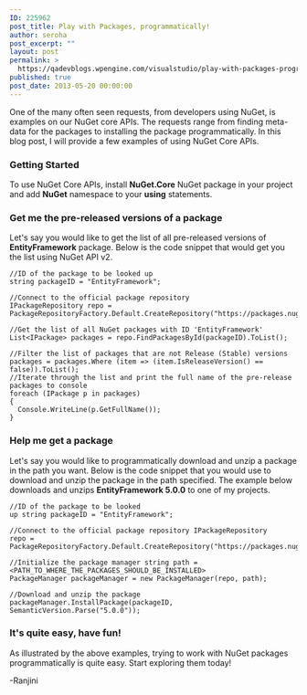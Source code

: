 ```yaml
---
ID: 225962
post_title: Play with Packages, programmatically!
author: seroha
post_excerpt: ""
layout: post
permalink: >
  https://qadevblogs.wpengine.com/visualstudio/play-with-packages-programmatically/
published: true
post_date: 2013-05-20 00:00:00
---
```

One of the many often seen requests, from developers using NuGet, is examples on our NuGet core APIs. The requests range from finding meta-data for the packages to installing the package programmatically. In this blog post, I will provide a few examples of using NuGet Core APIs.

### Getting Started

To use NuGet Core APIs, install **NuGet.Core** NuGet package in your project and add **NuGet** namespace to your **using** statements.

### Get me the pre-released versions of a package

Let's say you would like to get the list of all pre-released versions of **EntityFramework** package. Below is the code snippet that would get you the list using NuGet API v2.

    //ID of the package to be looked up 
    string packageID = "EntityFramework"; 
    
    //Connect to the official package repository 
    IPackageRepository repo = PackageRepositoryFactory.Default.CreateRepository("https://packages.nuget.org/api/v2"); 
    
    //Get the list of all NuGet packages with ID 'EntityFramework' 
    List<IPackage> packages = repo.FindPackagesById(packageID).ToList(); 
    
    //Filter the list of packages that are not Release (Stable) versions 
    packages = packages.Where (item => (item.IsReleaseVersion() == false)).ToList(); 
    //Iterate through the list and print the full name of the pre-release packages to console 
    foreach (IPackage p in packages) 
    { 
      Console.WriteLine(p.GetFullName()); 
    }
    

### Help me get a package

Let's say you would like to programmatically download and unzip a package in the path you want. Below is the code snippet that you would use to download and unzip the package in the path specified. The example below downloads and unzips **EntityFramework 5.0.0** to one of my projects.

    //ID of the package to be looked 
    up string packageID = "EntityFramework"; 
    
    //Connect to the official package repository IPackageRepository
    repo = PackageRepositoryFactory.Default.CreateRepository("https://packages.nuget.org/api/v2"); 
    
    //Initialize the package manager string path = <PATH_TO_WHERE_THE_PACKAGES_SHOULD_BE_INSTALLED>
    PackageManager packageManager = new PackageManager(repo, path); 
    
    //Download and unzip the package 
    packageManager.InstallPackage(packageID, SemanticVersion.Parse("5.0.0"));
    

### It's quite easy, have fun!

As illustrated by the above examples, trying to work with NuGet packages programmatically is quite easy. Start exploring them today!

-Ranjini